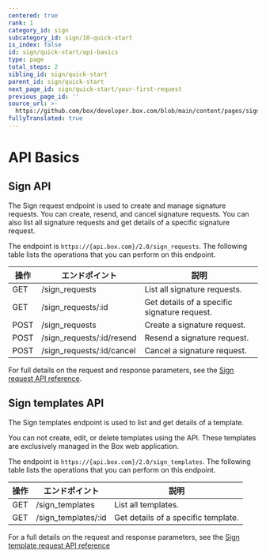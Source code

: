 ```yaml
---
centered: true
rank: 1
category_id: sign
subcategory_id: sign/10-quick-start
is_index: false
id: sign/quick-start/api-basics
type: page
total_steps: 2
sibling_id: sign/quick-start
parent_id: sign/quick-start
next_page_id: sign/quick-start/your-first-request
previous_page_id: ''
source_url: >-
  https://github.com/box/developer.box.com/blob/main/content/pages/sign/10-quick-start/10-api-basics.md
fullyTranslated: true
---
```

# API Basics

## Sign API

The Sign request endpoint is used to create and manage signature requests. You can create, resend, and cancel signature requests. You can also list all signature requests and get details of a specific signature request.

The endpoint is `https://{api.box.com}/2.0/sign_requests`. The following table lists the operations that you can perform on this endpoint.

| 操作   | エンドポイント                   | 説明                                           |
| ---- | ------------------------- | -------------------------------------------- |
| GET  | /sign_requests            | List all signature requests.                 |
| GET  | /sign_requests/:id        | Get details of a specific signature request. |
| POST | /sign_requests            | Create a signature request.                  |
| POST | /sign_requests/:id/resend | Resend a signature request.                  |
| POST | /sign_requests/:id/cancel | Cancel a signature request.                  |

For full details on the request and response parameters, see the [Sign request API reference][sign-api-reference].

## Sign templates API

The Sign templates endpoint is used to list and get details of a template.

<Message type="notice">

You can not create, edit, or delete templates using the API. These templates are exclusively managed in the Box web application.

</Message>

The endpoint is `https://{api.box.com}/2.0/sign_templates`. The following table lists the operations that you can perform on this endpoint.

| 操作  | エンドポイント             | 説明                                  |
| --- | ------------------- | ----------------------------------- |
| GET | /sign_templates     | List all templates.                 |
| GET | /sign_templates/:id | Get details of a specific template. |

For a full details on the request and response parameters, see the [Sign template request API reference][sign-api-template-ref]

[sign-api-reference]: https://developer.box.com/reference/resources/sign-request/

[sign-api-template-ref]: https://developer.box.com/reference/resources/sign-template/
